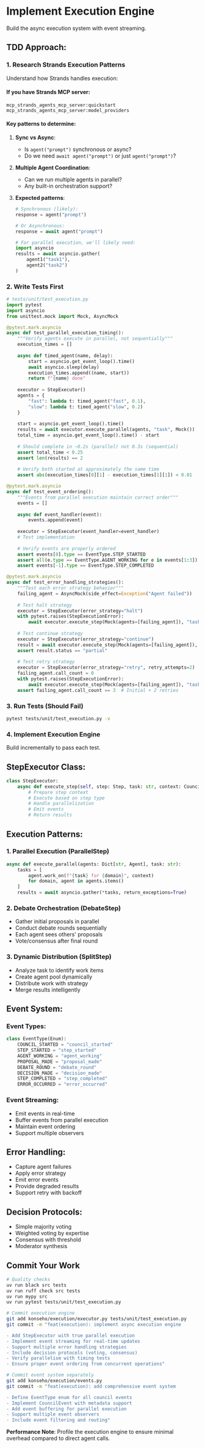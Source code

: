 # Implement Execution Engine

Build the async execution system with event streaming.

## TDD Approach:

### 1. Research Strands Execution Patterns
Understand how Strands handles execution:

#### If you have Strands MCP server:
```
mcp_strands_agents_mcp_server:quickstart
mcp_strands_agents_mcp_server:model_providers
```

#### Key patterns to determine:
1. **Sync vs Async**:
   - Is `agent("prompt")` synchronous or async?
   - Do we need `await agent("prompt")` or just `agent("prompt")`?

2. **Multiple Agent Coordination**:
   - Can we run multiple agents in parallel?
   - Any built-in orchestration support?

3. **Expected patterns**:
   ```python
   # Synchronous (likely):
   response = agent("prompt")
   
   # Or Asynchronous:
   response = await agent("prompt")
   
   # For parallel execution, we'll likely need:
   import asyncio
   results = await asyncio.gather(
       agent1("task1"),
       agent2("task2")
   )
   ```

### 2. Write Tests First
```python
# tests/unit/test_execution.py
import pytest
import asyncio
from unittest.mock import Mock, AsyncMock

@pytest.mark.asyncio
async def test_parallel_execution_timing():
    """Verify agents execute in parallel, not sequentially"""
    execution_times = []
    
    async def timed_agent(name, delay):
        start = asyncio.get_event_loop().time()
        await asyncio.sleep(delay)
        execution_times.append((name, start))
        return f"{name} done"
    
    executor = StepExecutor()
    agents = {
        "fast": lambda t: timed_agent("fast", 0.1),
        "slow": lambda t: timed_agent("slow", 0.2)
    }
    
    start = asyncio.get_event_loop().time()
    results = await executor.execute_parallel(agents, "task", Mock())
    total_time = asyncio.get_event_loop().time() - start
    
    # Should complete in ~0.2s (parallel) not 0.3s (sequential)
    assert total_time < 0.25
    assert len(results) == 2
    
    # Verify both started at approximately the same time
    assert abs(execution_times[0][1] - execution_times[1][1]) < 0.01

@pytest.mark.asyncio
async def test_event_ordering():
    """Events from parallel execution maintain correct order"""
    events = []
    
    async def event_handler(event):
        events.append(event)
    
    executor = StepExecutor(event_handler=event_handler)
    # Test implementation
    
    # Verify events are properly ordered
    assert events[0].type == EventType.STEP_STARTED
    assert all(e.type == EventType.AGENT_WORKING for e in events[1:3])
    assert events[-1].type == EventType.STEP_COMPLETED

@pytest.mark.asyncio
async def test_error_handling_strategies():
    """Test each error strategy behavior"""
    failing_agent = AsyncMock(side_effect=Exception("Agent failed"))
    
    # Test halt strategy
    executor = StepExecutor(error_strategy="halt")
    with pytest.raises(StepExecutionError):
        await executor.execute_step(Mock(agents=[failing_agent]), "task", Mock())
    
    # Test continue strategy
    executor = StepExecutor(error_strategy="continue")
    result = await executor.execute_step(Mock(agents=[failing_agent]), "task", Mock())
    assert result.status == "partial"
    
    # Test retry strategy
    executor = StepExecutor(error_strategy="retry", retry_attempts=2)
    failing_agent.call_count = 0
    with pytest.raises(StepExecutionError):
        await executor.execute_step(Mock(agents=[failing_agent]), "task", Mock())
    assert failing_agent.call_count == 3  # Initial + 2 retries
```

### 3. Run Tests (Should Fail)
```bash
pytest tests/unit/test_execution.py -v
```

### 4. Implement Execution Engine
Build incrementally to pass each test.

## StepExecutor Class:
```python
class StepExecutor:
    async def execute_step(self, step: Step, task: str, context: CouncilContext) -> StepResult:
        # Prepare step context
        # Execute based on step type
        # Handle parallelization
        # Emit events
        # Return results
```

## Execution Patterns:

### 1. Parallel Execution (ParallelStep)
```python
async def execute_parallel(agents: Dict[str, Agent], task: str):
    tasks = [
        agent.work_on(f"{task} for {domain}", context)
        for domain, agent in agents.items()
    ]
    results = await asyncio.gather(*tasks, return_exceptions=True)
```

### 2. Debate Orchestration (DebateStep)
- Gather initial proposals in parallel
- Conduct debate rounds sequentially
- Each agent sees others' proposals
- Vote/consensus after final round

### 3. Dynamic Distribution (SplitStep)
- Analyze task to identify work items
- Create agent pool dynamically
- Distribute work with strategy
- Merge results intelligently

## Event System:

### Event Types:
```python
class EventType(Enum):
    COUNCIL_STARTED = "council_started"
    STEP_STARTED = "step_started"
    AGENT_WORKING = "agent_working"
    PROPOSAL_MADE = "proposal_made"
    DEBATE_ROUND = "debate_round"
    DECISION_MADE = "decision_made"
    STEP_COMPLETED = "step_completed"
    ERROR_OCCURRED = "error_occurred"
```

### Event Streaming:
- Emit events in real-time
- Buffer events from parallel execution
- Maintain event ordering
- Support multiple observers

## Error Handling:
- Capture agent failures
- Apply error strategy
- Emit error events
- Provide degraded results
- Support retry with backoff

## Decision Protocols:
- Simple majority voting
- Weighted voting by expertise
- Consensus with threshold
- Moderator synthesis

## Commit Your Work
```bash
# Quality checks
uv run black src tests
uv run ruff check src tests  
uv run mypy src
uv run pytest tests/unit/test_execution.py

# Commit execution engine
git add konseho/execution/executor.py tests/unit/test_execution.py
git commit -m "feat(execution): implement async execution engine

- Add StepExecutor with true parallel execution
- Implement event streaming for real-time updates
- Support multiple error handling strategies
- Include decision protocols (voting, consensus)
- Verify parallelism with timing tests
- Ensure proper event ordering from concurrent operations"

# Commit event system separately
git add konseho/execution/events.py
git commit -m "feat(execution): add comprehensive event system

- Define EventType enum for all council events
- Implement CouncilEvent with metadata support
- Add event buffering for parallel execution
- Support multiple event observers
- Include event filtering and routing"
```

**Performance Note**: Profile the execution engine to ensure minimal overhead compared to direct agent calls.